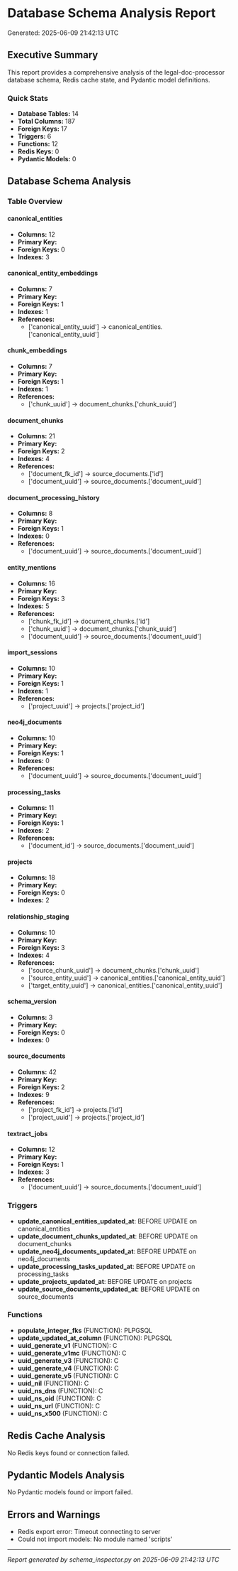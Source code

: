 # Database Schema Analysis Report

Generated: 2025-06-09 21:42:13 UTC

## Executive Summary

This report provides a comprehensive analysis of the legal-doc-processor database schema, Redis cache state, and Pydantic model definitions.

### Quick Stats
- **Database Tables:** 14
- **Total Columns:** 187
- **Foreign Keys:** 17
- **Triggers:** 6
- **Functions:** 12
- **Redis Keys:** 0
- **Pydantic Models:** 0

## Database Schema Analysis

### Table Overview

#### canonical_entities
- **Columns:** 12
- **Primary Key:** 
- **Foreign Keys:** 0
- **Indexes:** 3

#### canonical_entity_embeddings
- **Columns:** 7
- **Primary Key:** 
- **Foreign Keys:** 1
- **Indexes:** 1
- **References:**
  - ['canonical_entity_uuid'] → canonical_entities.['canonical_entity_uuid']

#### chunk_embeddings
- **Columns:** 7
- **Primary Key:** 
- **Foreign Keys:** 1
- **Indexes:** 1
- **References:**
  - ['chunk_uuid'] → document_chunks.['chunk_uuid']

#### document_chunks
- **Columns:** 21
- **Primary Key:** 
- **Foreign Keys:** 2
- **Indexes:** 4
- **References:**
  - ['document_fk_id'] → source_documents.['id']
  - ['document_uuid'] → source_documents.['document_uuid']

#### document_processing_history
- **Columns:** 8
- **Primary Key:** 
- **Foreign Keys:** 1
- **Indexes:** 0
- **References:**
  - ['document_uuid'] → source_documents.['document_uuid']

#### entity_mentions
- **Columns:** 16
- **Primary Key:** 
- **Foreign Keys:** 3
- **Indexes:** 5
- **References:**
  - ['chunk_fk_id'] → document_chunks.['id']
  - ['chunk_uuid'] → document_chunks.['chunk_uuid']
  - ['document_uuid'] → source_documents.['document_uuid']

#### import_sessions
- **Columns:** 10
- **Primary Key:** 
- **Foreign Keys:** 1
- **Indexes:** 1
- **References:**
  - ['project_uuid'] → projects.['project_id']

#### neo4j_documents
- **Columns:** 10
- **Primary Key:** 
- **Foreign Keys:** 1
- **Indexes:** 0
- **References:**
  - ['document_uuid'] → source_documents.['document_uuid']

#### processing_tasks
- **Columns:** 11
- **Primary Key:** 
- **Foreign Keys:** 1
- **Indexes:** 2
- **References:**
  - ['document_id'] → source_documents.['document_uuid']

#### projects
- **Columns:** 18
- **Primary Key:** 
- **Foreign Keys:** 0
- **Indexes:** 2

#### relationship_staging
- **Columns:** 10
- **Primary Key:** 
- **Foreign Keys:** 3
- **Indexes:** 4
- **References:**
  - ['source_chunk_uuid'] → document_chunks.['chunk_uuid']
  - ['source_entity_uuid'] → canonical_entities.['canonical_entity_uuid']
  - ['target_entity_uuid'] → canonical_entities.['canonical_entity_uuid']

#### schema_version
- **Columns:** 3
- **Primary Key:** 
- **Foreign Keys:** 0
- **Indexes:** 0

#### source_documents
- **Columns:** 42
- **Primary Key:** 
- **Foreign Keys:** 2
- **Indexes:** 9
- **References:**
  - ['project_fk_id'] → projects.['id']
  - ['project_uuid'] → projects.['project_id']

#### textract_jobs
- **Columns:** 12
- **Primary Key:** 
- **Foreign Keys:** 1
- **Indexes:** 3
- **References:**
  - ['document_uuid'] → source_documents.['document_uuid']

### Triggers
- **update_canonical_entities_updated_at**: BEFORE UPDATE on canonical_entities
- **update_document_chunks_updated_at**: BEFORE UPDATE on document_chunks
- **update_neo4j_documents_updated_at**: BEFORE UPDATE on neo4j_documents
- **update_processing_tasks_updated_at**: BEFORE UPDATE on processing_tasks
- **update_projects_updated_at**: BEFORE UPDATE on projects
- **update_source_documents_updated_at**: BEFORE UPDATE on source_documents

### Functions
- **populate_integer_fks** (FUNCTION): PLPGSQL
- **update_updated_at_column** (FUNCTION): PLPGSQL
- **uuid_generate_v1** (FUNCTION): C
- **uuid_generate_v1mc** (FUNCTION): C
- **uuid_generate_v3** (FUNCTION): C
- **uuid_generate_v4** (FUNCTION): C
- **uuid_generate_v5** (FUNCTION): C
- **uuid_nil** (FUNCTION): C
- **uuid_ns_dns** (FUNCTION): C
- **uuid_ns_oid** (FUNCTION): C
- **uuid_ns_url** (FUNCTION): C
- **uuid_ns_x500** (FUNCTION): C

## Redis Cache Analysis
No Redis keys found or connection failed.

## Pydantic Models Analysis
No Pydantic models found or import failed.

## Errors and Warnings
- Redis export error: Timeout connecting to server
- Could not import models: No module named 'scripts'

---
*Report generated by schema_inspector.py on 2025-06-09 21:42:13 UTC*
